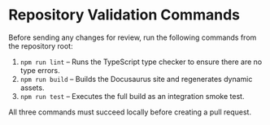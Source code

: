 # Repository Validation Commands

Before sending any changes for review, run the following commands from the repository root:

1. `npm run lint` – Runs the TypeScript type checker to ensure there are no type errors.
2. `npm run build` – Builds the Docusaurus site and regenerates dynamic assets.
3. `npm run test` – Executes the full build as an integration smoke test.

All three commands must succeed locally before creating a pull request.
